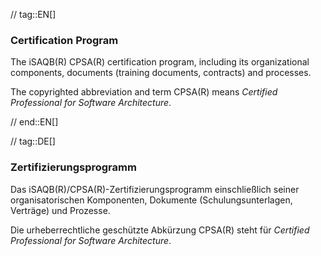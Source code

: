 // tag::EN[]
### Certification Program 
The iSAQB(R) CPSA(R) certification program, including its organizational components, documents (training documents, contracts) and processes.

The copyrighted abbreviation and term CPSA(R) means *Certified Professional for Software Architecture*.

// end::EN[]

// tag::DE[]
### Zertifizierungsprogramm

Das iSAQB(R)/CPSA(R)-Zertifizierungsprogramm einschließlich seiner
organisatorischen Komponenten, Dokumente (Schulungsunterlagen,
Verträge) und Prozesse.

Die urheberrechtliche geschützte Abkürzung CPSA(R) steht für
*Certified Professional for Software Architecture*.

